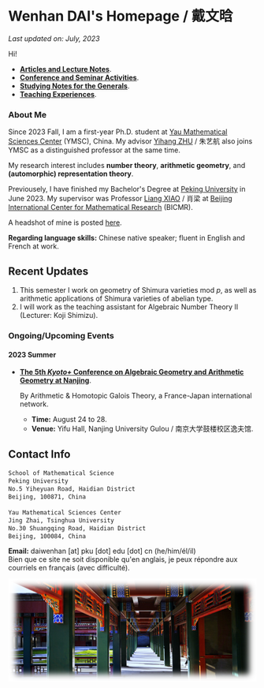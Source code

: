 # Wenhan DAI's Homepage / 戴文晗

_Last updated on: July, 2023_

Hi!

- [**Articles and Lecture Notes**](./blurbs.md).
- [**Conference and Seminar Activities**](./activities.md).
- [**Studying Notes for the Generals**](./notes.md).
- [**Teaching Experiences**](./teaching.md).

### About Me

Since 2023 Fall, I am a first-year Ph.D. student at [Yau Mathematical Sciences Center](https://ymsc.tsinghua.edu.cn) (YMSC), China. My advisor [Yihang ZHU](http://math.umd.edu/~yhzhu/) / 朱艺航 also joins YMSC as a distinguished professor at the same time. 

My research interest includes **number theory**, **arithmetic geometry**, and **(automorphic) representation theory**.

Previousely, I have finished my Bachelor's Degree at [Peking University](https://www.pku.edu.cn) in June 2023. My supervisor was Professor [Liang XIAO](https://bicmr.pku.edu.cn/~lxiao/index.htm) / 肖梁 at [Beijing International Center for Mathematical Research](https://bicmr.pku.edu.cn) (BICMR). 

A headshot of mine is posted [here](./headshot.jpg).

**Regarding language skills:** Chinese native speaker; fluent in English and French at work.



## Recent Updates

1. This semester I work on geometry of Shimura varieties mod _p_, as well as arithmetic applications of Shimura varieties of abelian type.
2. I will work as the teaching assistant for Algebraic Number Theory II (Lecturer: Koji Shimizu).


### Ongoing/Upcoming Events

#### 2023 Summer


- [**The 5th _Kyoto+_ Conference on Algebraic Geometry and Arithmetic Geometry at Nanjing**](./Nanjing23/Nanjing23.md).

  By Arithmetic & Homotopic Galois Theory, a France-Japan international network.
  - **Time:** August 24 to 28.
  - **Venue:** Yifu Hall, Nanjing University Gulou / 南京大学鼓楼校区逸夫馆.


## Contact Info

```
School of Mathematical Science
Peking University
No.5 Yiheyuan Road, Haidian District
Beijing, 100871, China

Yau Mathematical Sciences Center
Jing Zhai, Tsinghua University
No.30 Shuangqing Road, Haidian District
Beijing, 100084, China
```

**Email:** daiwenhan [at] pku [dot] edu [dot] cn (he/him/él/il)
<br/>
Bien que ce site ne soit disponible qu'en anglais, je peux répondre aux courriels en français (avec difficulté).

![summer](./landscape-summer.png)